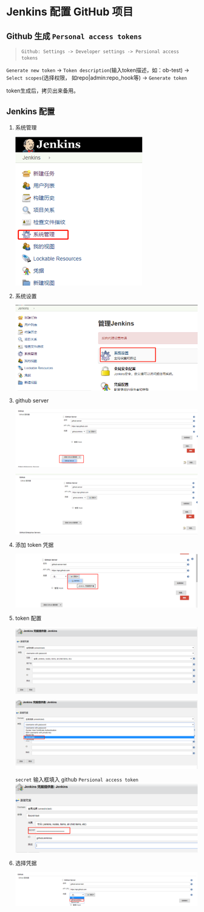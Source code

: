 # Jenkins 配置 GitHub 项目

## Github 生成 `Personal access tokens`

> `Github: Settings -> Developer settings -> Persional access tokens`

`Generate new token` -> `Token description`(输入token描述，如：ob-test) -> `Select scopes`(选择权限， 如repo|admin:repo_hook等) -> `Generate token`

token生成后，拷贝出来备用。

## Jenkins 配置

1. 系统管理
   
   ![config](snapshot/jenkins_github_config.png)

2. 系统设置
   
   ![setting](snapshot/jenkins_github_setting.png)

3. github server

    ![github server](snapshot/jenkins_github_add_server.png)

    ![github server](snapshot/jenkins_github_github_server.png)

4. 添加 token 凭据
   
   ![token](snapshot/jenkins_github_add_server_token.png)

5. token 配置
   
    ![token page](snapshot/jenkins_github_server_token_page.png)

    ![token](snapshot/jenkins_github_server_token_scecret.png)


    `secret` 输入框填入 github `Persional access token`
    ![token](snapshot/jenkins_github_server_token_secret2.png)

6. 选择凭据

    ![token](snapshot/jenkins_github_server_token_use.png)

